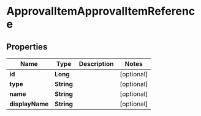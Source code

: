 

# ApprovalItemApprovalItemReference

## Properties

Name | Type | Description | Notes
------------ | ------------- | ------------- | -------------
**id** | **Long** |  |  [optional]
**type** | **String** |  |  [optional]
**name** | **String** |  |  [optional]
**displayName** | **String** |  |  [optional]



